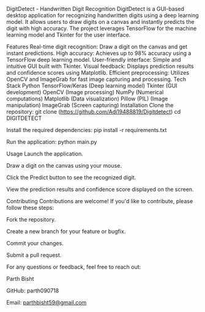 DigitDetect - Handwritten Digit Recognition
DigitDetect is a GUI-based desktop application for recognizing handwritten digits using a deep learning model. It allows users to draw digits on a canvas and instantly predicts the digit with high accuracy. The project leverages TensorFlow for the machine learning model and Tkinter for the user interface.

Features
Real-time digit recognition: Draw a digit on the canvas and get instant predictions.
High accuracy: Achieves up to 98% accuracy using a TensorFlow deep learning model.
User-friendly interface: Simple and intuitive GUI built with Tkinter.
Visual feedback: Displays prediction results and confidence scores using Matplotlib.
Efficient preprocessing: Utilizes OpenCV and ImageGrab for fast image capturing and processing.
Tech Stack
Python
TensorFlow/Keras (Deep learning model)
Tkinter (GUI development)
OpenCV (Image processing)
NumPy (Numerical computations)
Matplotlib (Data visualization)
Pillow (PIL) (Image manipulation)
ImageGrab (Screen capturing)
Installation
Clone the repository: git clone (https://github.com/Adi19488819/Digitdetect) cd DIGITDETECT

Install the required dependencies: pip install -r requirements.txt

Run the application: python main.py

Usage Launch the application.

Draw a digit on the canvas using your mouse.

Click the Predict button to see the recognized digit.

View the prediction results and confidence score displayed on the screen.

Contributing Contributions are welcome! If you'd like to contribute, please follow these steps:

Fork the repository.

Create a new branch for your feature or bugfix.

Commit your changes.

Submit a pull request.

For any questions or feedback, feel free to reach out:

Parth Bisht

GitHub: parth090718

Email: parthbisht59@gmail.com

